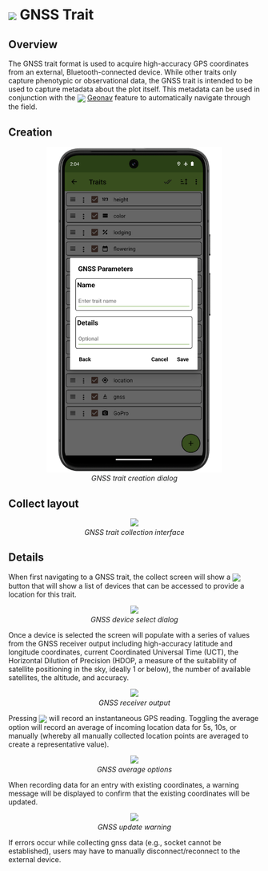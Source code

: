 <img ref="GNSS" style="vertical-align: middle;" src="_static/icons/formats/satellite-variant.png" width="40px"> GNSS Trait
==============================================================================

Overview
--------

The GNSS trait format is used to acquire high-accuracy GPS coordinates
from an external, Bluetooth-connected device. While other traits only
capture phenotypic or observational data, the GNSS trait is intended to
be used to capture metadata about the plot itself. This metadata can be
used in conjunction with the
<a href="geonav.md"><img style="vertical-align: middle;" src="_static/icons/settings/main/map-search.png" width="20px"></a> [Geonav](geonav.md) feature to automatically navigate
through the field.

Creation
--------

<figure align="center" class="image">
  <img src="_static/images/traits/formats/create_gnss_framed.png" width="350px"> 
  <figcaption><i>GNSS trait creation dialog</i></figcaption> 
</figure>

Collect layout
--------------

<figure align="center" class="image">
  <img src="_static/images/traits/formats/collect_gnss_framed.png" width="350px"> 
  <figcaption><i>GNSS trait collection interface</i></figcaption> 
</figure>

Details
-------

When first navigating to a GNSS trait, the collect screen will show a
<img ref="gnss" style="vertical-align: middle;" src="_static/icons/formats/satellite-variant.png" width="20px">
button that will show a list of devices that can be accessed to provide
a location for this trait.

<figure align="center" class="image">
  <img src="_static/images/traits/formats/collect_gnss_select_device.png" width="325px"> 
  <figcaption><i>GNSS device select dialog</i></figcaption> 
</figure>

Once a device is selected the screen will populate with a series of
values from the GNSS receiver output including high-accuracy latitude
and longitude coordinates, current Coordinated Universal Time (UCT), the
Horizontal Dilution of Precision (HDOP, a measure of the suitability of
satellite positioning in the sky, ideally 1 or below), the number of
available satellites, the altitude, and accuracy.

<figure align="center" class="image">
  <img src="_static/images/traits/formats/collect_gnss_receiver_output.png" width="325px"> 
  <figcaption><i>GNSS receiver output</i></figcaption> 
</figure>

Pressing
<img ref="capture" style="vertical-align: middle;" src="_static/icons/formats/crosshairs-gps.png" width="20px"> will record an instantaneous GPS reading. Toggling the average option will
record an average of incoming location data for 5s, 10s, or manually
(whereby all manually collected location points are averaged to create a
representative value).

<figure align="center" class="image">
  <img src="_static/images/traits/formats/collect_gnss_average_options.png" width="325px"> 
  <figcaption><i>GNSS average options</i></figcaption> 
</figure>

When recording data for an entry with existing coordinates, a warning
message will be displayed to confirm that the existing coordinates will
be updated.

<figure align="center" class="image">
  <img src="_static/images/traits/formats/collect_gnss_update_warning.png" width="325px"> 
  <figcaption><i>GNSS update warning</i></figcaption> 
</figure>

If errors occur while collecting gnss data (e.g., socket cannot be
established), users may have to manually disconnect/reconnect to the
external device.
